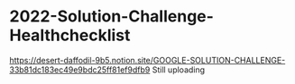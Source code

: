 # 2022-Solution-Challenge-Healthchecklist
https://desert-daffodil-9b5.notion.site/GOOGLE-SOLUTION-CHALLENGE-33b81dc183ec49e9bdc25ff81ef9dfb9
Still uploading
